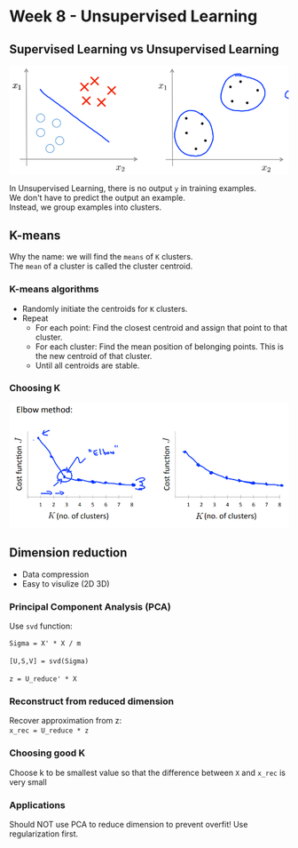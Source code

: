 # Week 8 - Unsupervised Learning

## Supervised Learning vs Unsupervised Learning

![](compare.png)

In Unsupervised Learning, there is no output `y` in training examples.  
We don't have to predict the output an example.  
Instead, we group examples into clusters.

## K-means

Why the name: we will find the `means` of `K` clusters.  
The `mean` of a cluster is called the cluster centroid.

### K-means algorithms

- Randomly initiate the centroids for `K` clusters.  
- Repeat  
  - For each point: Find the closest centroid and assign that point to that cluster.  
  - For each cluster: Find the mean position of belonging points. This is the new centroid of that cluster.  
  - Until all centroids are stable.  

### Choosing K

![](choosing-k.png)

## Dimension reduction

- Data compression  
- Easy to visulize (2D 3D)

### Principal Component Analysis (PCA)

Use `svd` function:

```
Sigma = X' * X / m

[U,S,V] = svd(Sigma)

z = U_reduce' * X
```

### Reconstruct from reduced dimension

Recover approximation from z:  
`x_rec = U_reduce * z`

### Choosing good K

Choose k to be smallest value so that the difference between `X` and `x_rec` is very small

### Applications

Should NOT use PCA to reduce dimension to prevent overfit! Use regularization first.